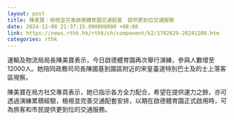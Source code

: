 ```yaml
---
layout: post
title: 陳美寶：檢視並完善啟德體育園交通配套　提供更到位交通服務
date: 2024-12-08 21:37:15.000000000 +08:00
link: https://news.rthk.hk/rthk/ch/component/k2/1782629-20241208.htm
categories: rthk
---
```


運輸及物流局局長陳美寶表示，今日啟德體育園再次舉行演練，參與人數增至12000人。她陪同政務司司長陳國基到園區附近的宋皇臺道特別巴士及的士上落客區視察。

陳美寶在局方社交專頁表示，她已指示各方全力配合，希望在提供運力之餘，亦可透過演練累積經驗，檢視並完善交通配套安排，以期在啟德體育園正式啟用時，可為旅客和市民提供更到位的交通服務。
